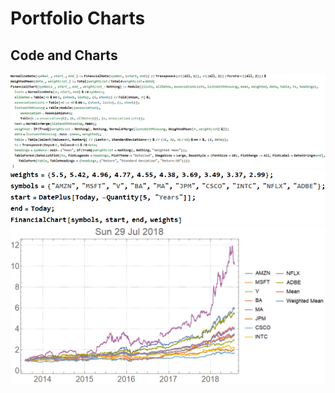 # Portfolio Charts

## Code and Charts
![Charts](HTMLFiles/portfolio_1.gif)
![Charts](HTMLFiles/portfolio_2.gif)
![Charts](HTMLFiles/portfolio_3.gif)
